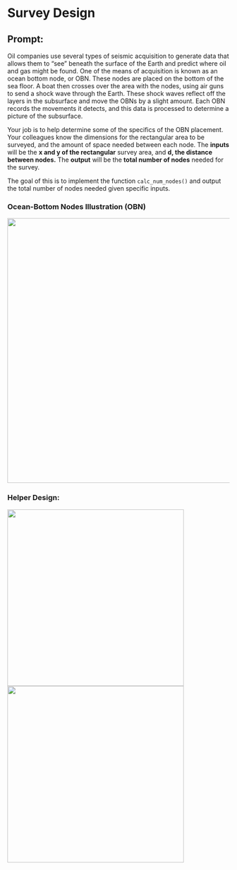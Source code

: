 # Survey Design 

## Prompt:

Oil companies use several types of seismic acquisition to generate data that allows them to “see” beneath the surface of the Earth and predict where oil and gas might be found.  One of the means of acquisition is known as an ocean bottom node, or OBN.  These nodes are placed on the bottom of the sea floor.  A boat then crosses over the area with the nodes, using air guns to send a shock wave through the Earth.  These shock waves reflect off the layers in the subsurface and move the OBNs by a slight amount.  Each OBN records the movements it detects, and this data is processed to determine a picture of the subsurface. 

Your job is to help determine some of the specifics of the OBN placement.  Your colleagues know the dimensions for the rectangular area to be surveyed, and the amount of space needed between each node.  The **inputs** will be the **x and y of the rectangular** survey area, and **d, the distance between nodes.**  The **output** will be the **total number of nodes** needed for the survey.

The goal of this is to implement the function `calc_num_nodes()` and output the total number of nodes needed given specific inputs. 


### Ocean-Bottom Nodes Illustration (OBN)

<img src="images/01_img.PNG" align="center" width="600px">
<br>

### Helper Design:

<img src="images/02_img.PNG" align="left" width="400px">
<img src="images/03_img.PNG" align="left" width="400px">